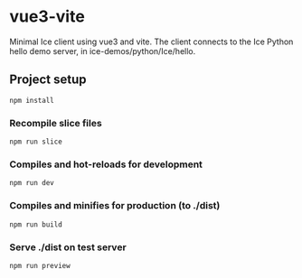 # vue3-vite

Minimal Ice client using vue3 and vite.
The client connects to the Ice Python hello demo server, in ice-demos/python/Ice/hello.

## Project setup
```
npm install
```

### Recompile slice files
```
npm run slice
```

### Compiles and hot-reloads for development
```
npm run dev
```

### Compiles and minifies for production (to ./dist)
```
npm run build
```

### Serve ./dist on test server
```
npm run preview
```
